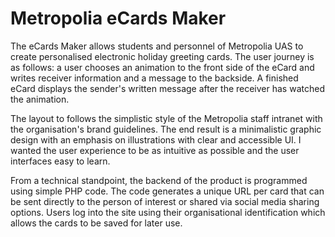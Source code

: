 # Metropolia eCards Maker

The eCards Maker allows students and personnel of Metropolia UAS to create personalised electronic holiday greeting cards. The user journey is as follows: a user chooses an animation to the front side of the eCard and writes receiver information and a message to the backside. A finished eCard displays the sender's written message after the receiver has watched the animation.

The layout to follows the simplistic style of the Metropolia staff intranet with the organisation's brand guidelines. The end result is a minimalistic graphic design with an emphasis on illustrations with clear and accessible UI. I wanted the user experience to be as intuitive as possible and the user interfaces easy to learn.

From a technical standpoint, the backend of the product is programmed using simple PHP code. The code generates a unique URL per card that can be sent directly to the person of interest or shared via social media sharing options. Users log into the site using their organisational identification which allows the cards to be saved for later use.
